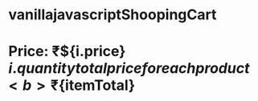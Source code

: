 # vanillajavascriptShoopingCart
# 
# <p>Price: ₹${i.price}  ${i.quantity} total price for each product <b>₹${itemTotal}</b></p>
